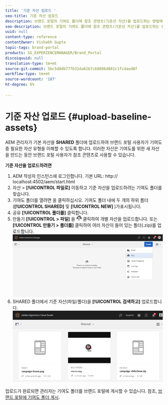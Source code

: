 ```yaml
---
title: '기준 자산 업로드 '
seo-title: 기준 자산 업로드
description: 브랜드 포털의 기여도 폴더에 참조 콘텐츠(기준선 자산)를 업로드하는 방법에 대한 통찰력을 얻을 수 있습니다.
seo-description: 브랜드 포털의 기여도 폴더에 참조 콘텐츠(기준선 자산)를 업로드하는 방법에 대한 통찰력을 얻을 수 있습니다.
uuid: null
content-type: reference
contentOwner: Vishabh Gupta
topic-tags: brand-portal
products: SG_EXPERIENCEMANAGER/Brand_Portal
discoiquuid: null
translation-type: tm+mt
source-git-commit: 5bc5d8db777b31da82b7c68896d881c1fcdaed8f
workflow-type: tm+mt
source-wordcount: '187'
ht-degree: 6%

---
```



# 기준 자산 업로드 {#upload-baseline-assets}

AEM 관리자가 기본 자산을 **SHARED** 폴더에 업로드하여 브랜드 포털 사용자가 기여도 중 필요한 자산 유형을 이해할 수 있도록 합니다. 이러한 자산은 기여도를 위한 새 자산을 만드는 동안 브랜드 포털 사용자가 참조 콘텐츠로 사용할 수 있습니다.

**기준 자산을 업로드하려면**

1. AEM 작성자 인스턴스에 로그인합니다.
기본 URL: http:// localhost:4502/aem/start.html
1. 자산 > **[!UICONTROL 파일로]** 이동하고 기준 자산을 업로드하려는 기여도 폴더를 찾습니다.
1. 기여도 폴더를 열려면 을 클릭하십시오. 기여도 폴더 내에 두 개의 하위 폴더(**[!UICONTROL SHARED]** 및 **[!UICONTROL NEW]** )가표시됩니다.
1. 공유 **[!UICONTROL 폴더를]** 클릭합니다.
1. 만들기 **[!UICONTROL > 파일]** 을 ![](assets/upload.png) 클릭하여 개별 자산을 업로드합니다.
또는 **[!UICONTROL 만들기 > 폴더를]** 클릭하여 여러 자산이 들어 있는 폴더(.zip)를 업로드합니다.
   ![](assets/upload-baseline-assets1.png)
1. SHARED 폴더에서 기준 자산(파일/폴더)을 **[!UICONTROL 검색하고]** 업로드합니다.
   ![](assets/upload-baseline-assets2.png)

업로드가 완료되면 관리자는 기여도 폴더를 브랜드 포털에 게시할 수 있습니다. 참조, [브랜드 포털에 기여도 폴더 게시](brand-portal-publish-contribution-folder-to-brand-portal.md).